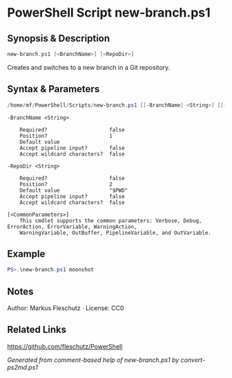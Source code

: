 # PowerShell Script new-branch.ps1

## Synopsis & Description
```powershell
new-branch.ps1 [<BranchName>] [<RepoDir>]
```

Creates and switches to a new branch in a Git repository.

## Syntax & Parameters
```powershell
/home/mf/PowerShell/Scripts/new-branch.ps1 [[-BranchName] <String>] [[-RepoDir] <String>] [<CommonParameters>]
```

```
-BranchName <String>
    
    Required?                    false
    Position?                    1
    Default value                
    Accept pipeline input?       false
    Accept wildcard characters?  false
```

```
-RepoDir <String>
    
    Required?                    false
    Position?                    2
    Default value                "$PWD"
    Accept pipeline input?       false
    Accept wildcard characters?  false
```

```
[<CommonParameters>]
    This cmdlet supports the common parameters: Verbose, Debug, ErrorAction, ErrorVariable, WarningAction, 
    WarningVariable, OutBuffer, PipelineVariable, and OutVariable.
```

## Example
```powershell
PS>.\new-branch.ps1 moonshot
```


## Notes
Author: Markus Fleschutz · License: CC0

## Related Links
https://github.com/fleschutz/PowerShell

*Generated from comment-based help of new-branch.ps1 by convert-ps2md.ps1*
